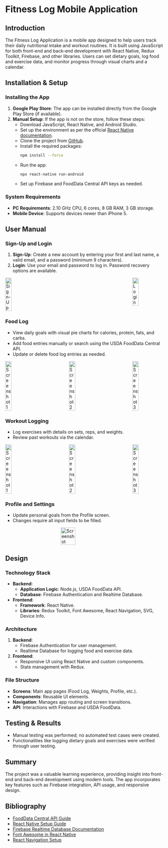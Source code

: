 # Fitness Log Mobile Application

## Introduction
The Fitness Log Application is a mobile app designed to help users track their daily nutritional intake and workout routines. It is built using JavaScript for both front-end and back-end development with React Native, Redux Toolkit, Firebase, and other libraries. Users can set dietary goals, log food and exercise data, and monitor progress through visual charts and a calendar.

## Installation & Setup

### Installing the App
1. **Google Play Store**: The app can be installed directly from the Google Play Store (if available).
2. **Manual Setup**: If the app is not on the store, follow these steps:
   - Download JavaScript, React Native, and Android Studio.
   - Set up the environment as per the official [React Native documentation](https://reactnative.dev/docs/set-up-your-environment?platform=android&os=windows).
   - Clone the project from [GitHub](https://github.com/sikndrR).
   - Install the required packages:
     ```bash
     npm install --force
     ```
   - Run the app:
     ```bash
     npx react-native run-android
     ```
   - Set up Firebase and FoodData Central API keys as needed.

### System Requirements
- **PC Requirements**: 2.10 GHz CPU, 6 cores, 8 GB RAM, 3 GB storage.
- **Mobile Device**: Supports devices newer than iPhone 5.

## User Manual

### Sign-Up and Login
1. **Sign-Up**: Create a new account by entering your first and last name, a valid email, and a password (minimum 9 characters).
2. **Login**: Use your email and password to log in. Password recovery options are available.

<div style="display: flex; justify-content: space-between;">
    <img src="https://github.com/user-attachments/assets/c5c1db48-5700-401f-a54e-caa0b3ebccc3" alt="Sign-Up" style="width: 20%;"/>
    <img src="https://github.com/user-attachments/assets/cfc8df8e-2803-4c80-acc9-3ff124007184" alt="Login" style="width: 20%;"/>
</div>

### Food Log
- View daily goals with visual pie charts for calories, protein, fats, and carbs.
- Add food entries manually or search using the USDA FoodData Central API.
- Update or delete food log entries as needed.

<div style="display: flex; justify-content: space-between;">
   <img src="https://github.com/user-attachments/assets/109c66d2-a412-4d80-a7cf-0e46893a388f" alt="Screenshot 1" style="width: 20%;"/>
   <img src="https://github.com/user-attachments/assets/b4b7d61a-905f-4b48-a06b-34a54ff52bae" alt="Screenshot 2" style="width: 20%;"/>
   <img src="https://github.com/user-attachments/assets/924b4373-3ed4-4058-832a-7d75c6781b1f" alt="Screenshot 3" style="width: 20%;"/>
</div>

### Workout Logging
- Log exercises with details on sets, reps, and weights.
- Review past workouts via the calendar.

<div style="display: flex; justify-content: space-between;">
   <img src="https://github.com/user-attachments/assets/140f461e-2a36-4461-a1b1-612d31eafb51" alt="Screenshot 1" style="width: 20%;"/>
   <img src="https://github.com/user-attachments/assets/a9f3f864-de25-4007-9857-b7c44ccf792c" alt="Screenshot 2" style="width: 20%;"/>
   <img src="https://github.com/user-attachments/assets/2bd63c07-5beb-4f9d-aca7-bff051a4d082" alt="Screenshot 3" style="width: 20%;"/>
</div>

### Profile and Settings
- Update personal goals from the Profile screen.
- Changes require all input fields to be filled.

<div style="display: flex; justify-content: center;">
   <img src="https://github.com/user-attachments/assets/5db019c9-bfec-4a97-96da-ea15d5d733ed" alt="Screenshot" style="width: 30%;"/>
</div>


## Design

### Technology Stack
- **Backend**:
  - **Application Logic**: Node.js, USDA FoodData API.
  - **Database**: Firebase Authentication and Realtime Database.
- **Frontend**:
  - **Framework**: React Native.
  - **Libraries**: Redux Toolkit, Font Awesome, React Navigation, SVG, Device Info.

### Architecture
1. **Backend**:
   - Firebase Authentication for user management.
   - Realtime Database for logging food and exercise data.
2. **Frontend**:
   - Responsive UI using React Native and custom components.
   - State management with Redux.

### File Structure
- **Screens**: Main app pages (Food Log, Weights, Profile, etc.).
- **Components**: Reusable UI elements.
- **Navigation**: Manages app routing and screen transitions.
- **API**: Interactions with Firebase and USDA FoodData.

## Testing & Results
- Manual testing was performed; no automated test cases were created.
- Functionalities like logging dietary goals and exercises were verified through user testing.

## Summary
The project was a valuable learning experience, providing insight into front-end and back-end development using modern tools. The app incorporates key features such as Firebase integration, API usage, and responsive design.

## Bibliography
- [FoodData Central API Guide](https://fdc.nal.usda.gov/api-guide.html#bkmk-1)
- [React Native Setup Guide](https://reactnative.dev/docs/set-up-your-environment?platform=android&os=windows)
- [Firebase Realtime Database Documentation](https://rnfirebase.io/database/usage)
- [Font Awesome in React Native](https://docs.fontawesome.com/web/use-with/react-native)
- [React Navigation Setup](https://reactnavigation.org/docs/getting-started/)
